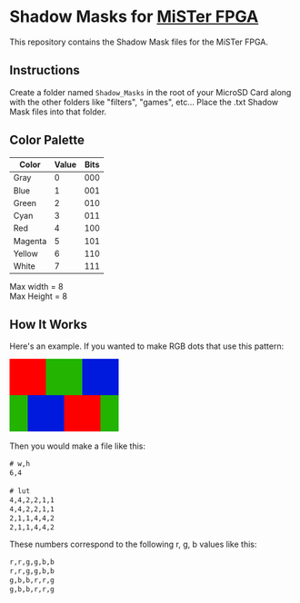 # Shadow Masks for [MiSTer FPGA](https://github.com/MiSTer-devel/Main_MiSTer/wiki)

This repository contains the Shadow Mask files for the MiSTer FPGA.

## Instructions

Create a folder named `Shadow_Masks` in the root of your MicroSD Card along with the other folders like "filters", "games", etc... Place the .txt Shadow Mask files into that folder.

## Color Palette

| Color | Value | Bits |
| --- | --- | --- |
| Gray | 0 | 000 |
| Blue | 1 | 001 |
| Green | 2 | 010 |
| Cyan | 3 | 011 |
| Red | 4 | 100 |
| Magenta | 5 | 101 |
| Yellow | 6 | 110 |
| White | 7 | 111 |

Max width = 8  
Max Height = 8

## How It Works

Here's an example. If you wanted to make RGB dots that use this pattern:

![](example.png)

Then you would make a file like this:

```
# w,h
6,4

# lut
4,4,2,2,1,1
4,4,2,2,1,1
2,1,1,4,4,2
2,1,1,4,4,2
```

These numbers correspond to the following r, g, b values like this:

```
r,r,g,g,b,b
r,r,g,g,b,b
g,b,b,r,r,g
g,b,b,r,r,g
```
